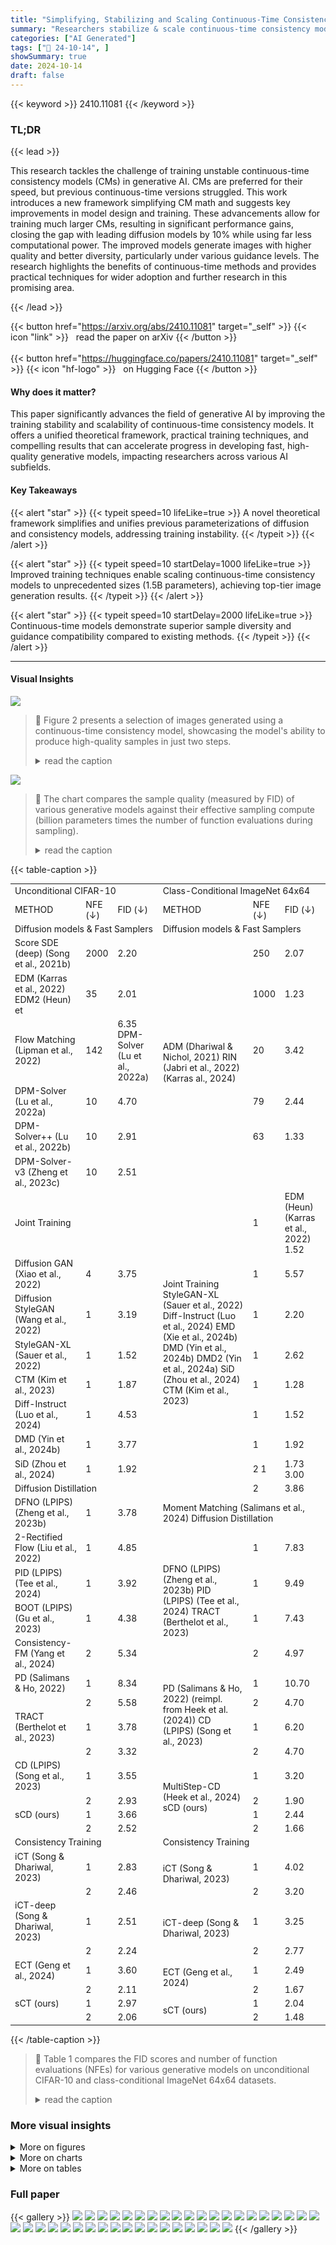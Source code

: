 ```yaml
---
title: "Simplifying, Stabilizing and Scaling Continuous-Time Consistency Models"
summary: "Researchers stabilize & scale continuous-time consistency models for faster, high-quality image generation, achieving state-of-the-art results on ImageNet."
categories: ["AI Generated"]
tags: ["🔖 24-10-14", ]
showSummary: true
date: 2024-10-14
draft: false
---
```


{{< keyword >}} 2410.11081 {{< /keyword >}}

### TL;DR


{{< lead >}}

This research tackles the challenge of training unstable continuous-time consistency models (CMs) in generative AI. CMs are preferred for their speed, but previous continuous-time versions struggled. This work introduces a new framework simplifying CM math and suggests key improvements in model design and training.  These advancements allow for training much larger CMs, resulting in significant performance gains, closing the gap with leading diffusion models by 10% while using far less computational power.  The improved models generate images with higher quality and better diversity, particularly under various guidance levels.  The research highlights the benefits of continuous-time methods and provides practical techniques for wider adoption and further research in this promising area.

{{< /lead >}}


{{< button href="https://arxiv.org/abs/2410.11081" target="_self" >}}
{{< icon "link" >}} &nbsp; read the paper on arXiv
{{< /button >}}
<br><br>
{{< button href="https://huggingface.co/papers/2410.11081" target="_self" >}}
{{< icon "hf-logo" >}} &nbsp; on Hugging Face
{{< /button >}}

#### Why does it matter?
This paper significantly advances the field of generative AI by improving the training stability and scalability of continuous-time consistency models.  It offers a unified theoretical framework, practical training techniques, and compelling results that can accelerate progress in developing fast, high-quality generative models, impacting researchers across various AI subfields.
#### Key Takeaways

{{< alert "star" >}}
{{< typeit speed=10 lifeLike=true >}} A novel theoretical framework simplifies and unifies previous parameterizations of diffusion and consistency models, addressing training instability. {{< /typeit >}}
{{< /alert >}}

{{< alert "star" >}}
{{< typeit speed=10 startDelay=1000 lifeLike=true >}} Improved training techniques enable scaling continuous-time consistency models to unprecedented sizes (1.5B parameters), achieving top-tier image generation results. {{< /typeit >}}
{{< /alert >}}

{{< alert "star" >}}
{{< typeit speed=10 startDelay=2000 lifeLike=true >}} Continuous-time models demonstrate superior sample diversity and guidance compatibility compared to existing methods. {{< /typeit >}}
{{< /alert >}}

------
#### Visual Insights



![](https://ai-paper-reviewer.com/2410.11081/figures_2_0.png)

> 🔼 Figure 2 presents a selection of images generated using a continuous-time consistency model, showcasing the model's ability to produce high-quality samples in just two steps.
> <details>
> <summary>read the caption</summary>
> Figure 2: Selected 2-step samples from a continuous-time consistency model trained on ImageNet 512x512.
> </details>





![](https://ai-paper-reviewer.com/2410.11081/charts_1_0.png)

> 🔼 The chart compares the sample quality (measured by FID) of various generative models against their effective sampling compute (billion parameters times the number of function evaluations during sampling).
> <details>
> <summary>read the caption</summary>
> Figure 1: Sample quality vs. effective sampling compute (billion parameters × number of function evaluations during sampling). We compare the sample quality of different models on ImageNet 512×512, measured by FID (↓). Our 2-step sCM achieves sample quality comparable to the best previous generative models while using less than 10% of the effective sampling compute.
> </details>





{{< table-caption >}}
<table id='1' style='font-size:14px'><tr><td colspan="3">Unconditional CIFAR-10</td><td colspan="3">Class-Conditional ImageNet 64x64</td></tr><tr><td>METHOD</td><td>NFE (↓)</td><td>FID (↓)</td><td>METHOD</td><td>NFE (↓)</td><td>FID (↓)</td></tr><tr><td colspan="3">Diffusion models & Fast Samplers</td><td colspan="3">Diffusion models & Fast Samplers</td></tr><tr><td>Score SDE (deep) (Song et al., 2021b)</td><td>2000</td><td>2.20</td><td rowspan="6">ADM (Dhariwal & Nichol, 2021) RIN (Jabri et al., 2022) (Karras al., 2024)</td><td>250</td><td>2.07</td></tr><tr><td>EDM (Karras et al., 2022) EDM2 (Heun) et</td><td>35</td><td>2.01</td><td>1000</td><td>1.23</td></tr><tr><td>Flow Matching (Lipman et al., 2022)</td><td>142</td><td>6.35 DPM-Solver (Lu et al., 2022a)</td><td>20</td><td>3.42</td></tr><tr><td>DPM-Solver (Lu et al., 2022a)</td><td>10</td><td>4.70</td><td>79</td><td>2.44</td></tr><tr><td>DPM-Solver++ (Lu et al., 2022b)</td><td>10</td><td>2.91</td><td>63</td><td>1.33</td></tr><tr><td>DPM-Solver-v3 (Zheng et al., 2023c)</td><td>10</td><td>2.51</td><td></td><td></td></tr><tr><td colspan="3">Joint Training</td><td rowspan="9">Joint Training StyleGAN-XL (Sauer et al., 2022) Diff-Instruct (Luo et al., 2024) EMD (Xie et al., 2024b) DMD (Yin et al., 2024b) DMD2 (Yin et al., 2024a) SiD (Zhou et al., 2024) CTM (Kim et al., 2023)</td><td>1</td><td>EDM (Heun) (Karras et al., 2022) 1.52</td></tr><tr><td>Diffusion GAN (Xiao et al., 2022)</td><td>4</td><td>3.75</td><td>1</td><td>5.57</td></tr><tr><td>Diffusion StyleGAN (Wang et al., 2022)</td><td>1</td><td>3.19</td><td>1</td><td>2.20</td></tr><tr><td>StyleGAN-XL (Sauer et al., 2022)</td><td>1</td><td>1.52</td><td>1</td><td>2.62</td></tr><tr><td>CTM (Kim et al., 2023)</td><td>1</td><td>1.87</td><td>1</td><td>1.28</td></tr><tr><td>Diff-Instruct (Luo et al., 2024)</td><td>1</td><td>4.53</td><td>1</td><td>1.52</td></tr><tr><td>DMD (Yin et al., 2024b)</td><td>1</td><td>3.77</td><td>1</td><td>1.92</td></tr><tr><td>SiD (Zhou et al., 2024)</td><td>1</td><td>1.92</td><td>2 1</td><td>1.73 3.00</td></tr><tr><td colspan="3">Diffusion Distillation</td><td>2</td><td>3.86</td></tr><tr><td>DFNO (LPIPS) (Zheng et al., 2023b)</td><td>1</td><td>3.78</td><td colspan="3">Moment Matching (Salimans et al., 2024) Diffusion Distillation</td></tr><tr><td>2-Rectified Flow (Liu et al., 2022)</td><td>1</td><td>4.85</td><td rowspan="4">DFNO (LPIPS) (Zheng et al., 2023b) PID (LPIPS) (Tee et al., 2024) TRACT (Berthelot et al., 2023)</td><td>1</td><td>7.83</td></tr><tr><td>PID (LPIPS) (Tee et al., 2024)</td><td>1</td><td>3.92</td><td>1</td><td>9.49</td></tr><tr><td>BOOT (LPIPS) (Gu et al., 2023)</td><td>1</td><td>4.38</td><td>1</td><td>7.43</td></tr><tr><td>Consistency-FM (Yang et al., 2024)</td><td>2</td><td>5.34</td><td>2</td><td>4.97</td></tr><tr><td>PD (Salimans & Ho, 2022)</td><td>1</td><td>8.34</td><td rowspan="4">PD (Salimans & Ho, 2022) (reimpl. from Heek et al. (2024)) CD (LPIPS) (Song et al., 2023)</td><td>1</td><td>10.70</td></tr><tr><td></td><td>2</td><td>5.58</td><td>2</td><td>4.70</td></tr><tr><td>TRACT (Berthelot et al., 2023)</td><td>1</td><td>3.78</td><td>1</td><td>6.20</td></tr><tr><td></td><td>2</td><td>3.32</td><td>2</td><td>4.70</td></tr><tr><td>CD (LPIPS) (Song et al., 2023)</td><td>1</td><td>3.55</td><td rowspan="4">MultiStep-CD (Heek et al., 2024) sCD (ours)</td><td>1</td><td>3.20</td></tr><tr><td></td><td>2</td><td>2.93</td><td>2</td><td>1.90</td></tr><tr><td>sCD (ours)</td><td>1</td><td>3.66</td><td>1</td><td>2.44</td></tr><tr><td></td><td>2</td><td>2.52</td><td>2</td><td>1.66</td></tr><tr><td colspan="3">Consistency Training</td><td colspan="3">Consistency Training</td></tr><tr><td>iCT (Song & Dhariwal, 2023)</td><td>1</td><td>2.83</td><td rowspan="2">iCT (Song & Dhariwal, 2023)</td><td>1</td><td>4.02</td></tr><tr><td></td><td>2</td><td>2.46</td><td>2</td><td>3.20</td></tr><tr><td>iCT-deep (Song & Dhariwal, 2023)</td><td>1</td><td>2.51</td><td rowspan="2">iCT-deep (Song & Dhariwal, 2023)</td><td>1</td><td>3.25</td></tr><tr><td></td><td>2</td><td>2.24</td><td>2</td><td>2.77</td></tr><tr><td>ECT (Geng et al., 2024)</td><td>1</td><td>3.60</td><td rowspan="2">ECT (Geng et al., 2024)</td><td>1</td><td>2.49</td></tr><tr><td></td><td>2</td><td>2.11</td><td>2</td><td>1.67</td></tr><tr><td>sCT (ours)</td><td>1</td><td>2.97</td><td rowspan="2">sCT (ours)</td><td>1</td><td>2.04</td></tr><tr><td></td><td>2</td><td>2.06</td><td>2</td><td>1.48</td></tr></table>{{< /table-caption >}}

> 🔼 Table 1 compares the FID scores and number of function evaluations (NFEs) for various generative models on unconditional CIFAR-10 and class-conditional ImageNet 64x64 datasets.
> <details>
> <summary>read the caption</summary>
> Table 1: Sample quality on unconditional CIFAR-10 and class-conditional ImageNet 64×64.
> </details>



### More visual insights

<details>
<summary>More on figures
</summary>


![](https://ai-paper-reviewer.com/2410.11081/figures_3_0.png)

> 🔼 The figure compares discrete-time and continuous-time consistency models, highlighting the advantages of continuous-time models in avoiding discretization errors.
> <details>
> <summary>read the caption</summary>
> Figure 3: Discrete-time CMs (top & middle) vs. continuous-time CMs (bottom). Discrete-time CMs suffer from discretization errors from numerical ODE solvers, causing imprecise predictions during training. In contrast, continuous-time CMs stay on the ODE trajectory by following its tangent direction with infinitesimal steps.
> </details>



![](https://ai-paper-reviewer.com/2410.11081/figures_33_0.png)

> 🔼 The figure shows a comparison of different generative models on ImageNet 512x512, demonstrating that the proposed 2-step sCM achieves comparable sample quality to state-of-the-art models with significantly less computational cost.
> <details>
> <summary>read the caption</summary>
> Figure 1: Sample quality vs. effective sampling compute (billion parameters × number of function evaluations during sampling). We compare the sample quality of different models on ImageNet 512×512, measured by FID (↓). Our 2-step sCM achieves sample quality comparable to the best previous generative models while using less than 10% of the effective sampling compute.
> </details>



![](https://ai-paper-reviewer.com/2410.11081/figures_34_0.png)

> 🔼 The figure shows a comparison of sample quality versus computational cost for various generative models on ImageNet 512x512, highlighting the efficiency of the proposed 2-step sCM.
> <details>
> <summary>read the caption</summary>
> Figure 1: Sample quality vs. effective sampling compute (billion parameters × number of function evaluations during sampling). We compare the sample quality of different models on ImageNet 512×512, measured by FID (↓). Our 2-step sCM achieves sample quality comparable to the best previous generative models while using less than 10% of the effective sampling compute.
> </details>



![](https://ai-paper-reviewer.com/2410.11081/figures_35_0.png)

> 🔼 The figure compares the sample quality of different generative models on ImageNet 512x512, showing that the proposed 2-step sCM achieves comparable quality to state-of-the-art models with significantly less computational cost.
> <details>
> <summary>read the caption</summary>
> Figure 1: Sample quality vs. effective sampling compute (billion parameters × number of function evaluations during sampling). We compare the sample quality of different models on ImageNet 512×512, measured by FID (↓). Our 2-step sCM achieves sample quality comparable to the best previous generative models while using less than 10% of the effective sampling compute.
> </details>



![](https://ai-paper-reviewer.com/2410.11081/figures_36_0.png)

> 🔼 The figure compares the sample quality of different generative models on ImageNet 512x512, showing that the proposed 2-step sCM achieves comparable quality to the best existing models while using significantly less computation.
> <details>
> <summary>read the caption</summary>
> Figure 1: Sample quality vs. effective sampling compute (billion parameters × number of function evaluations during sampling). We compare the sample quality of different models on ImageNet 512×512, measured by FID (↓). Our 2-step sCM achieves sample quality comparable to the best previous generative models while using less than 10% of the effective sampling compute.
> </details>



![](https://ai-paper-reviewer.com/2410.11081/figures_37_0.png)

> 🔼 The figure demonstrates that the proposed 2-step continuous-time consistency model (sCM) achieves sample quality comparable to state-of-the-art generative models while using significantly less computational resources.
> <details>
> <summary>read the caption</summary>
> Figure 1: Sample quality vs. effective sampling compute (billion parameters × number of function evaluations during sampling). We compare the sample quality of different models on ImageNet 512×512, measured by FID (↓). Our 2-step sCM achieves sample quality comparable to the best previous generative models while using less than 10% of the effective sampling compute.
> </details>



![](https://ai-paper-reviewer.com/2410.11081/figures_38_0.png)

> 🔼 The figure shows a comparison of sample quality versus computational cost for various generative models on ImageNet 512x512, highlighting the superior efficiency of the proposed 2-step sCM.
> <details>
> <summary>read the caption</summary>
> Figure 1: Sample quality vs. effective sampling compute (billion parameters × number of function evaluations during sampling). We compare the sample quality of different models on ImageNet 512×512, measured by FID (↓). Our 2-step sCM achieves sample quality comparable to the best previous generative models while using less than 10% of the effective sampling compute.
> </details>



</details>



<details>
<summary>More on charts
</summary>


![](https://ai-paper-reviewer.com/2410.11081/charts_6_0.png)

> 🔼 The chart compares the stability of different formulations for diffusion models, showing that TrigFlow with positional embeddings offers more stable partial derivatives compared to EDM, especially near t=π/2.
> <details>
> <summary>read the caption</summary>
> Figure 4: Stability of different formulations. We show the norms of both terms in ∂ₜfθ and ∇ₓfθ⋅dx/dt for diffusion models trained with the EDM (Cnoise(t) = log(σatan(t))) and TrigFlow (Cnoise(t) = t) formulations using different time embeddings. We observe that large Fourier scales in Fourier embeddings cause instabilities. In addition, the EDM formulation suffers from numerical issues when t→π/2, while TrigFlow (using positional embeddings) has stable partial derivatives for both xt and t.
> </details>


![](https://ai-paper-reviewer.com/2410.11081/charts_6_1.png)

> 🔼 Figure 4 compares the stability of different formulations for calculating partial derivatives of diffusion models, showing TrigFlow with positional embeddings is more stable than EDM.
> <details>
> <summary>read the caption</summary>
> Figure 4: Stability of different formulations. We show the norms of both terms in  ∂ₜf₀⁻  and  ∇ₓf₀⁻ ⋅ dx/dt  for diffusion models trained with the EDM (Cnoise(t) = log(σₐ tan(t))) and TrigFlow (Cnoise(t) = t) formulations using different time embeddings. We observe that large Fourier scales in Fourier embeddings cause instabilities. In addition, the EDM formulation suffers from numerical issues when t→π/2, while TrigFlow (using positional embeddings) has stable partial derivatives for both xₜ and t.
> </details>


![](https://ai-paper-reviewer.com/2410.11081/charts_6_2.png)

> 🔼 The chart compares the stability of different formulations of diffusion models, showing that TrigFlow with positional embeddings is more stable than EDM, especially when t approaches π/2.
> <details>
> <summary>read the caption</summary>
> Figure 4: Stability of different formulations. We show the norms of both terms in dfo/dt = ∇xf · dx/dt + ∂xf/∂t for diffusion models trained with the EDM (Cnoise(t) = log(σatan(t))) and TrigFlow (Cnoise(t) = t) formulations using different time embeddings. We observe that large Fourier scales in Fourier embeddings cause instabilities. In addition, the EDM formulation suffers from numerical issues when t→π/2, while TrigFlow (using positional embeddings) has stable partial derivatives for both xt and t.
> </details>


![](https://ai-paper-reviewer.com/2410.11081/charts_6_3.png)

> 🔼 The chart compares different training objectives for consistency distillation, showing the FID scores for 1-step and 2-step sampling of continuous-time CMs trained with various techniques, and compares continuous-time and discrete-time CM training.
> <details>
> <summary>read the caption</summary>
> Figure 5: Comparing different training objectives for consistency distillation. The diffusion models are EDM2 (Karras et al., 2024) pretrained on ImageNet 512×512. (a) 1-step and 2-step sampling of continuous-time CMs trained by using raw tangents for, clipped tangents clip(-, -1, 1) and normalized tangents /(|| + 0.1). (b) Quality of 1-step and 2-step samples from continuous-time CMs trained w/ and w/o adaptive weighting, both are w/ tangent normalization. (c) Quality of 1-step samples from continuous-time CMs vs. discrete-time CMs using varying number of time steps (N), trained using all techniques in Sec. 4.
> </details>


![](https://ai-paper-reviewer.com/2410.11081/charts_8_0.png)

> 🔼 The chart compares the sample quality of different generative models on ImageNet 512x512 based on their effective sampling compute, showing that the proposed 2-step sCM achieves comparable quality with significantly less compute.
> <details>
> <summary>read the caption</summary>
> Figure 1: Sample quality vs. effective sampling compute (billion parameters × number of function evaluations during sampling). We compare the sample quality of different models on ImageNet 512×512, measured by FID (↓). Our 2-step sCM achieves sample quality comparable to the best previous generative models while using less than 10% of the effective sampling compute.
> </details>


![](https://ai-paper-reviewer.com/2410.11081/charts_8_1.png)

> 🔼 The chart compares the sample quality (precision, recall, and FID) of different models (EDM2, VSD, sCD, and combinations) across varying guidance scales on ImageNet 512x512.
> <details>
> <summary>read the caption</summary>
> Figure 7: sCD has higher diversity compared to VSD: Sample quality comparison of the EDM2 (Karras et al., 2024) diffusion model, VSD (Wang et al., 2024; Yin et al., 2024b), sCD, and the combination of VSD and SCD, across varying guidance scales. All models are of EDM2-M size and trained on ImageNet 512x512.
> </details>


</details>



<details>
<summary>More on tables
</summary>


{{< table-caption >}}
<table id='1' style='font-size:14px'><tr><td>METHOD</td><td>NFE (↓)</td><td>FID (↓)</td><td>#Params</td><td>METHOD</td><td>NFE (↓)</td><td>FID (↓)</td><td>#Params</td></tr><tr><td>Diffusion models</td><td></td><td></td><td></td><td>†Teacher Diffusion Model</td><td></td><td></td><td></td></tr><tr><td>ADM-G (Dhariwal & Nichol, 2021)</td><td>250x2</td><td>7.72</td><td>559M</td><td>EDM2-S (Karras et al., 2024)</td><td>63x2</td><td>2.29</td><td>280M</td></tr><tr><td>RIN (Jabri et al., 2022)</td><td>1000</td><td>3.95</td><td>320M</td><td>EDM2-M (Karras et al., 2024)</td><td>63x2</td><td>2.00</td><td>498M</td></tr><tr><td>U-ViT-H/4 (Bao et al., 2023)</td><td>250x2</td><td>4.05</td><td>501M</td><td>EDM2-L (Karras et al., 2024)</td><td>63x2</td><td>1.87</td><td>778M</td></tr><tr><td>DiT-XL/2 (Peebles & Xie, 2023)</td><td>250x2</td><td>3.04</td><td>675M</td><td>EDM2-XL (Karras et al., 2024)</td><td>63x2</td><td>1.80</td><td>1.1B</td></tr><tr><td>SimDiff (Hoogeboom et al., 2023)</td><td>512x2</td><td>3.02</td><td>2B</td><td>EDM2-XXL (Karras et al., 2024)</td><td>63x2</td><td>1.73</td><td>1.5B</td></tr><tr><td>VDM++ (Kingma & Gao, 2024)</td><td>512x2</td><td>2.65</td><td>2B</td><td></td><td></td><td></td><td></td></tr><tr><td>DiffiT (Hatamizadeh et al., 2023)</td><td>250x2</td><td>2.67</td><td>561M</td><td>Consistency Training (sCT, ours)</td><td></td><td></td><td></td></tr><tr><td>DiMR-XL/3R (Liu et al., 2024)</td><td>250x2</td><td>2.89</td><td>525M</td><td>sCT-S (ours)</td><td>1</td><td>10.13</td><td>280M</td></tr><tr><td>DIFFUSSM-XL (Yan et al., 2024)</td><td>250x2</td><td>3.41</td><td>673M</td><td></td><td>2</td><td>9.86</td><td>280M</td></tr><tr><td>DiM-H (Teng et al., 2024)</td><td>250x2</td><td>3.78</td><td>860M</td><td>sCT-M (ours)</td><td>1</td><td>5.84</td><td>498M</td></tr><tr><td>U-DiT (Tian et al., 2024b)</td><td>250</td><td>15.39</td><td>204M</td><td></td><td>2</td><td>5.53</td><td>498M</td></tr><tr><td>SiT-XL (Ma et al., 2024)</td><td>250x2</td><td>2.62</td><td>675M</td><td>sCT-L (ours)</td><td>1</td><td>5.15</td><td>778M</td></tr><tr><td>Large-DiT (Alpha-VLLM, 2024)</td><td>250x2</td><td>2.52</td><td>3B</td><td></td><td>2</td><td>4.65</td><td>778M</td></tr><tr><td>MaskDiT (Zheng et al., 2023a)</td><td>79x2</td><td>2.50</td><td>736M</td><td>sCT-XL (ours)</td><td>1</td><td>4.33</td><td>1.1B</td></tr><tr><td>DiS-H/2 (Fei et al., 2024a)</td><td>250x2</td><td>2.88</td><td>900M</td><td></td><td>2</td><td>3.73</td><td>1.1B</td></tr><tr><td>DRWKV-H/2 (Fei et al., 2024b)</td><td>250x2</td><td>2.95</td><td>779M</td><td rowspan="2">sCT-XXL (ours)</td><td></td><td></td><td></td></tr><tr><td>EDM2-S (Karras et al., 2024)</td><td>63x2</td><td>2.23</td><td>280M</td><td>1</td><td>4.29</td><td>1.5B</td></tr><tr><td>EDM2-M (Karras et al., 2024)</td><td>63x2</td><td>2.01</td><td>498M</td><td></td><td>2</td><td>3.76</td><td>1.5B</td></tr><tr><td>EDM2-L (Karras et al., 2024)</td><td>63x2</td><td>1.88</td><td>778M</td><td>Consistency Distillation (sCD, ours)</td><td></td><td></td><td></td></tr><tr><td>EDM2-XL (Karras et al., 2024)</td><td>63x2</td><td>1.85</td><td>1.1B</td><td>sCD-S</td><td>1</td><td>3.07</td><td>280M</td></tr><tr><td>EDM2-XXL (Karras et al., 2024)</td><td>63x2</td><td>1.81</td><td>1.5B</td><td></td><td>2</td><td>2.50</td><td>280M</td></tr><tr><td>GANs & Masked Models</td><td></td><td></td><td></td><td>sCD-M</td><td>1</td><td>2.75</td><td>498M</td></tr><tr><td>BigGAN (Brock, 2018)</td><td>1</td><td>8.43</td><td>160M</td><td></td><td>2</td><td>2.26</td><td>498M</td></tr><tr><td>StyleGAN-XL (Sauer et al., 2022)</td><td>1x2</td><td>2.41</td><td>168M</td><td>sCD-L</td><td>1</td><td>2.55</td><td>778M</td></tr><tr><td>VQGAN (Esser et al., 2021)</td><td>1024</td><td>26.52</td><td>227M</td><td></td><td>2</td><td>2.04</td><td>778M</td></tr><tr><td>MaskGIT (Chang et al., 2022)</td><td>12</td><td>7.32</td><td>227M</td><td>sCD-XL</td><td>1</td><td>2.40</td><td>1.1B</td></tr><tr><td>MAGVIT-v2 (Yu et al., 2023)</td><td>64x2</td><td>1.91</td><td>307M</td><td></td><td>2</td><td>1.93</td><td>1.1B</td></tr><tr><td>MAR (Li et al., 2024)</td><td>64x2</td><td>1.73</td><td>481M</td><td>sCD-XXL</td><td>1</td><td>2.28</td><td>1.5B</td></tr><tr><td>VAR-d36-s (Tian et al⌀, 2024a)</td><td>10x2</td><td>2.63</td><td>2.3B</td><td></td><td>2</td><td>1.88</td><td>1.5B</td></tr></table>{{< /table-caption >}}
> 🔼 Table 2 presents the sample quality results (FID scores and number of function evaluations (NFEs)) of different generative models, including diffusion models, GANs, masked models, and consistency models (both training and distillation), on the class-conditional ImageNet 512x512 dataset.
> <details>
> <summary>read the caption</summary>
> Table 2: Sample quality on class-conditional ImageNet 512×512. Our reimplemented teacher diffusion model based on EDM2 (Karras et al., 2024) but with modifications in Sec. 4.1.
> </details>

{{< table-caption >}}
<br><table id='5' style='font-size:18px'><tr><td>Input: dataset D with F⌀ , weighting w⌀, learning rate 7, proposal iteration H.</td><td>std. ⌀d, pretrained diffusion model Fpretrain with parameter Opretrain, model (Pmean, Pstd), constant c, warmup</td></tr><tr><td>Init: 0 ← Opretrain, Iters ← 0.</td><td></td></tr><tr><td>repeat X⌀ ~ D, z ~ N(0,0oJ), T ~ N(Pmean, Pstd), t arctan(�), cos(t)xo + sin (t)z</td><td>Xt ←</td></tr><tr><td>← dxt cos(t)z - sin(t)xo if consistency training else dxt ← dt</td><td>← ⌀d Fpretrain (ort , t) dt</td></tr><tr><td>r ← min(1, Iters/H)</td><td>▷ Tangent warmup )</td></tr><tr><td>g ← - cos2(t)(�dF�- - dact ) - r · cos(t) sin(t)(xt + ⌀d dFat rearrangement ← g/(llgll +</td><td>▷ JVP ▷</td></tr><tr><td>g c) Tangent normalization</td><td></td></tr><tr><td>L(�,⌀) ← ew⌀(t) IIFe(�,t) - Fe-(⌀,t) - gll2 - w⌀(t) Adaptive weighting (�, ⌀) ←</td><td>▷</td></tr><tr><td>(�, ⌀) - 700,⌀L(0, ⌀)</td><td></td></tr><tr><td>Iters Iters +1</td><td></td></tr><tr><td>← until convergence</td><td></td></tr></table>{{< /table-caption >}}
> 🔼 Table 1 compares the sample quality of various generative models on CIFAR-10 and ImageNet 64x64 datasets, measured by FID and number of function evaluations.
> <details>
> <summary>read the caption</summary>
> Table 1: Sample quality on unconditional CIFAR-10 and class-conditional ImageNet 64×64.
> </details>

{{< table-caption >}}
<table id='1' style='font-size:14px'><tr><td></td><td colspan="4">Model Size</td></tr><tr><td></td><td>s</td><td>M</td><td>L</td><td>XL</td></tr><tr><td colspan="5">Model details</td></tr><tr><td>Batch size</td><td>2048</td><td>2048</td><td>2048</td><td>2048</td></tr><tr><td>Channel multiplier</td><td>192</td><td>256</td><td>320</td><td>384</td></tr><tr><td>Time embedding layer</td><td>positional</td><td>positional</td><td>positional</td><td>positional</td></tr><tr><td>noise conditioning Cnoise (t)</td><td>t</td><td>t</td><td>t</td><td>t</td></tr><tr><td>adaptive double normalization</td><td>V</td><td>V</td><td>V</td><td>V</td></tr><tr><td>Learning rate decay (tref)</td><td>35000</td><td>35000</td><td>35000</td><td>35000</td></tr><tr><td>Adam B1</td><td>0.9</td><td>0.9</td><td>0.9</td><td>0.9</td></tr><tr><td>Adam B2</td><td>0.99</td><td>0.99</td><td>0.99</td><td>0.99</td></tr><tr><td>Adam 6</td><td>1.0e-11</td><td>1.0e-11</td><td>1.0e-11</td><td>1.0e-11</td></tr><tr><td>Model capacity (Mparams)</td><td>280.2</td><td>497.8</td><td>777.6</td><td>1119.4</td></tr><tr><td colspan="5">Training details of diffusion models (TrigFlow)</td></tr><tr><td>Training iterations</td><td>1048k</td><td>1486k</td><td>761k</td><td>540k</td></tr><tr><td>Learning rate max (�ref)</td><td>1.0e-2</td><td>9.0e-3</td><td>8.0e-3</td><td>7.0e-3</td></tr><tr><td>Dropout probability</td><td>0%</td><td>10%</td><td>10%</td><td>10%</td></tr><tr><td>Proposal Pmean</td><td>-0.8</td><td>-0.8</td><td>-0.8</td><td>-0.8</td></tr><tr><td>Proposal Pstd.</td><td>1.6</td><td>1.6</td><td>1.6</td><td>1.6</td></tr><tr><td colspan="5">Shared details of consistency models</td></tr><tr><td>Learning rate max (�ref)</td><td>1.0e-4</td><td>9.0e-5</td><td>8.0e-5</td><td>7.0e-5</td></tr><tr><td>Proposal Pmean</td><td>-1.0</td><td>-1.0</td><td>-1.0</td><td>-1.0</td></tr><tr><td>Proposal Pstd.</td><td>1.6</td><td>1.6</td><td>1.6</td><td>1.6</td></tr><tr><td>Tangent normalization constant (c)</td><td>0.1</td><td>0.1</td><td>0.1</td><td>0.1</td></tr><tr><td>Tangent warm up iterations</td><td>10k</td><td>10k</td><td>10k</td><td>10k</td></tr><tr><td>EMA length (�rel) of pretrained diffusion</td><td>0.075</td><td>0.06</td><td>0.04</td><td>0.04</td></tr><tr><td colspan="5">Training details of sCT</td></tr><tr><td>Training iterations</td><td>400k</td><td>400k</td><td>400k</td><td>400k</td></tr><tr><td>Dropout probability for resolution < 16</td><td>45%</td><td>45%</td><td>45%</td><td>45%</td></tr><tr><td colspan="5">Training details of sCD</td></tr><tr><td>Training iterations</td><td>400k</td><td>400k</td><td>400k</td><td>400k</td></tr><tr><td>Dropout probability for resolution ≤ 16</td><td>0%</td><td>0%</td><td>0%</td><td>0%</td></tr></table>{{< /table-caption >}}
> 🔼 Table 3 shows the training hyperparameters and settings for diffusion models, consistency models (both training and distillation), and variational score distillation models on ImageNet 64x64.
> <details>
> <summary>read the caption</summary>
> Table 3: Training settings of all models and training algorithms on ImageNet 64×64 dataset.
> </details>

{{< table-caption >}}
<table id='1' style='font-size:14px'><tr><td></td><td colspan="5">Model Size</td></tr><tr><td></td><td>s</td><td>M</td><td>L</td><td>XL</td><td>XXL</td></tr><tr><td colspan="6">Model details</td></tr><tr><td>Batch size</td><td>2048</td><td>2048</td><td>2048</td><td>2048</td><td>2048</td></tr><tr><td>Channel multiplier</td><td>192</td><td>256</td><td>320</td><td>384</td><td>448</td></tr><tr><td>Time embedding layer</td><td>positional</td><td>positional</td><td>positional</td><td>positional</td><td>positional</td></tr><tr><td>noise conditioning Cnoise (t)</td><td>t</td><td>t</td><td>t</td><td>t</td><td>t</td></tr><tr><td>adaptive double normalization</td><td>V</td><td>V</td><td>V</td><td>V</td><td>V</td></tr><tr><td>Learning rate decay (tref)</td><td>70000</td><td>70000</td><td>70000</td><td>70000</td><td>70000</td></tr><tr><td>Adam B1</td><td>0.9</td><td>0.9</td><td>0.9</td><td>0.9</td><td>0.9</td></tr><tr><td>Adam B2</td><td>0.99</td><td>0.99</td><td>0.99</td><td>0.99</td><td>0.99</td></tr><tr><td>Adam 6</td><td>1.0e-11</td><td>1.0e-11</td><td>1.0e-11</td><td>1.0e-11</td><td>1.0e-11</td></tr><tr><td>Model capacity (Mparams)</td><td>280.2</td><td>497.8</td><td>777.6</td><td>1119.4</td><td>1523.4</td></tr><tr><td colspan="6">Training details of diffusion models (TrigFlow)</td></tr><tr><td>Training iterations</td><td>1048k</td><td>1048k</td><td>696k</td><td>598k</td><td>376k</td></tr><tr><td>Learning rate max (�ref)</td><td>1.0e-2</td><td>9.0e-3</td><td>8.0e-3</td><td>7.0e-3</td><td>6.5e-3</td></tr><tr><td>Dropout probability</td><td>0%</td><td>10%</td><td>10%</td><td>10%</td><td>10%</td></tr><tr><td>Proposal Pmean</td><td>-0.4</td><td>-0.4</td><td>-0.4</td><td>-0.4</td><td>-0.4</td></tr><tr><td>Proposal Pstd.</td><td>1.0</td><td>1.0</td><td>1.0</td><td>1.0</td><td>1.0</td></tr><tr><td colspan="6">Shared details of consistency models</td></tr><tr><td>Learning rate max (�ref)</td><td>1.0e-4</td><td>9.0e-5</td><td>8.0e-5</td><td>7.0e-5</td><td>6.5e-5</td></tr><tr><td>Proposal Pmean</td><td>-0.8</td><td>-0.8</td><td>-0.8</td><td>-0.8</td><td>-0.8</td></tr><tr><td>Proposal Pstd.</td><td>1.6</td><td>1.6</td><td>1.6</td><td>1.6</td><td>1.6</td></tr><tr><td>Tangent normalization constant (c)</td><td>0.1</td><td>0.1</td><td>0.1</td><td>0.1</td><td>0.1</td></tr><tr><td>Tangent warm up iterations</td><td>10k</td><td>10k</td><td>10k</td><td>10k</td><td>10k</td></tr><tr><td>EMA length (⌀rel) of pretrained diffusion</td><td>0.025</td><td>0.03</td><td>0.015</td><td>0.02</td><td>0.015</td></tr><tr><td colspan="6">Training details of sCT</td></tr><tr><td>Training iterations</td><td>100k</td><td>100k</td><td>100k</td><td>100k</td><td>100k</td></tr><tr><td>Dropout probability for resolution ≤ 16</td><td>25%</td><td>35%</td><td>35%</td><td>35%</td><td>35%</td></tr><tr><td colspan="6">Training details of sCD</td></tr><tr><td>Training iterations</td><td>200k</td><td>200k</td><td>200k</td><td>200k</td><td>200k</td></tr><tr><td>Dropout probability for resolution ≤ 16</td><td>0%</td><td>10%</td><td>10%</td><td>10%</td><td>10%</td></tr><tr><td>Maximum of CFG scale</td><td>2.0</td><td>2.0</td><td>2.0</td><td>2.0</td><td>2.0</td></tr><tr><td colspan="6">Training details of sCD with adaptive VSD</td></tr><tr><td>Training iterations</td><td>20k</td><td>20k</td><td>20k</td><td>20k</td><td>20k</td></tr><tr><td>Learning rate max (�ref) for F⌀</td><td>1.0e-4</td><td>9.0e-5</td><td>8.0e-5</td><td>7.0e-5</td><td>6.5e-5</td></tr><tr><td>Dropout probability for F⌀</td><td>0%</td><td>10%</td><td>10%</td><td>10%</td><td>10%</td></tr><tr><td>Proposal Pmean for LDiff (⌀)</td><td>-0.8</td><td>-0.8</td><td>-0.8</td><td>-0.8</td><td>-0.8</td></tr><tr><td>Proposal Pstd. for LDiff (⌀)</td><td>1.6</td><td>1.6</td><td>1.6</td><td>1.6</td><td>1.6</td></tr><tr><td>Number of updating of ⌀ per updating of 0</td><td>1</td><td>1</td><td>1</td><td>1</td><td>1</td></tr><tr><td>One-step sampling starting time tmax</td><td>arctan( ⌀6 )</td><td>arctan( 800)</td><td>arctan( 800)</td><td>arctan( 816 )</td><td>arctan( 80 )</td></tr><tr><td>Proposal Pmean for LVSD(�)</td><td>0.4</td><td>0.4</td><td>0.4</td><td>0.4</td><td>0.4</td></tr><tr><td>Proposal Pstd. for LVSD(�)</td><td>2.0</td><td>2.0</td><td>2.0</td><td>2.0</td><td>2.0</td></tr><tr><td>Loss weighting 入VSD for LVSD</td><td>1.0</td><td>1.0</td><td>1.0</td><td>1.0</td><td>1.0</td></tr></table>{{< /table-caption >}}
> 🔼 Table 4 presents the training settings of all models and training algorithms used in the experiments on the ImageNet 512x512 dataset, detailing various hyperparameters and training configurations for different model sizes.
> <details>
> <summary>read the caption</summary>
> Table 4: Training settings of all models and training algorithms on ImageNet 512x512 dataset.
> </details>

{{< table-caption >}}
<table id='1' style='font-size:14px'><tr><td></td><td colspan="5">Model Size</td></tr><tr><td></td><td>s</td><td>M</td><td>L</td><td>XL</td><td>XXL</td></tr><tr><td colspan="6">Sampling by diffusion models (NFE = 126)</td></tr><tr><td>EMA length (Jrel)</td><td>0.025</td><td>0.030</td><td>0.015</td><td>0.020</td><td>0.015</td></tr><tr><td>Guidance scale for FID</td><td>1.4</td><td>1.2</td><td>1.2</td><td>1.2</td><td>1.2</td></tr><tr><td>+ Guidance scale for FDDINOv2</td><td>2.0</td><td>1.8</td><td>1.8</td><td>1.8</td><td>1.8</td></tr><tr><td>FID (TrigFlow)</td><td>2.29</td><td>2.00</td><td>1.87</td><td>1.80</td><td>1.73</td></tr><tr><td>FID (EDM2)</td><td>2.23</td><td>2.01</td><td>1.88</td><td>1.85</td><td>1.81</td></tr><tr><td>FDDINOv2(TrigFlow)</td><td>52.08</td><td>43.33</td><td>39.23</td><td>36.73</td><td>35.93</td></tr><tr><td>†FDDINOv2(EDM2) with ⌀rel for FDDINOv2</td><td>52.32</td><td>41.98</td><td>38.20</td><td>35.67</td><td>33.09</td></tr><tr><td colspan="6">Sampling by consistency models trained with sCT</td></tr><tr><td>Intermediate time tmid in 2-step sampling</td><td>1.1</td><td>1.1</td><td>1.1</td><td>1.1</td><td>1.1</td></tr><tr><td>1-step FID</td><td>10.13</td><td>5.84</td><td>5.15</td><td>4.33</td><td>4.29</td></tr><tr><td>2-step FID</td><td>9.86</td><td>5.53</td><td>4.65</td><td>3.73</td><td>3.76</td></tr><tr><td>1-step FDDINOv2</td><td>278.35</td><td>192.13</td><td>169.98</td><td>147.06</td><td>146.31</td></tr><tr><td>2-step FDDINOv2</td><td>244.41</td><td>160.66</td><td>135.80</td><td>114.65</td><td>112.69</td></tr><tr><td colspan="6">Sampling by consistency models trained with sCD</td></tr><tr><td>Intermediate time tmid in 2-step sampling</td><td>1.1</td><td>1.1</td><td>1.1</td><td>1.1</td><td>1.1</td></tr><tr><td>Guidance scale for FID, 1-step sampling</td><td>1.5</td><td>1.3</td><td>1.3</td><td>1.3</td><td>1.3</td></tr><tr><td>Guidance scale for FID, 2-step sampling</td><td>1.4</td><td>1.2</td><td>1.2</td><td>1.2</td><td>1.2</td></tr><tr><td>Guidance scale for FDDINOv2, 1-step sampling</td><td>2.0</td><td>2.0</td><td>2.0</td><td>2.0</td><td>2.0</td></tr><tr><td>Guidance scale for FDDINOv2, 2-step sampling</td><td>2.0</td><td>2.0</td><td>1.9</td><td>1.9</td><td>1.9</td></tr><tr><td>1-step FID</td><td>3.07</td><td>2.75</td><td>2.55</td><td>2.40</td><td>2.28</td></tr><tr><td>2-step FID</td><td>2.50</td><td>2.26</td><td>2.04</td><td>1.93</td><td>1.88</td></tr><tr><td>1-step FDDINOv2</td><td>104.22</td><td>83.78</td><td>76.10</td><td>70.30</td><td>67.80</td></tr><tr><td>2-step FDDINOv2</td><td>71.15</td><td>55.70</td><td>50.63</td><td>46.66</td><td>44.97</td></tr><tr><td colspan="6">Sampling by consistency models trained with multistep sCD</td></tr><tr><td>Guidance scale for FID</td><td>1.4</td><td>1.2</td><td>1.2</td><td>1.15</td><td>1.15</td></tr><tr><td>Guidance scale for FDDINOv2</td><td>2.0</td><td>2.0</td><td>2.0</td><td>1.9</td><td>1.9</td></tr><tr><td>FID, M = 2</td><td>2.79</td><td>2.51</td><td>2.32</td><td>2.29</td><td>2.16</td></tr><tr><td>FID, M = 4</td><td>2.78</td><td>2.46</td><td>2.28</td><td>2.22</td><td>2.10</td></tr><tr><td>FID, M = 8</td><td>2.49</td><td>2.24</td><td>2.04</td><td>2.02</td><td>1.90</td></tr><tr><td>FID, M = 16</td><td>2.34</td><td>2.18</td><td>1.99</td><td>1.90</td><td>1.82</td></tr><tr><td>FDDINOv2, M = 2</td><td>76.29</td><td>60.47</td><td>54.91</td><td>51.91</td><td>50.70</td></tr><tr><td>FDDINOv2, M = 4</td><td>72.01</td><td>56.38</td><td>50.99</td><td>47.61</td><td>46.78</td></tr><tr><td>FDDINOv2, M = 8</td><td>60.13</td><td>49.46</td><td>44.87</td><td>41.26</td><td>40.56</td></tr><tr><td>FDDINOv2, M = 16</td><td>55.89</td><td>46.94</td><td>42.55</td><td>39.30</td><td>38.55</td></tr><tr><td colspan="6">Sampling by consistency models trained with sCD + adaptive VSD</td></tr><tr><td>Intermediate time tmid in 2-step sampling</td><td>1.1</td><td>1.1</td><td>1.1</td><td>1.1</td><td>1.1</td></tr><tr><td>Guidance scale for FID, 1-step sampling</td><td>1.2</td><td>1.0</td><td>1.0</td><td>1.0</td><td>1.0</td></tr><tr><td>Guidance scale for FID, 2-step sampling</td><td>1.2</td><td>1.0</td><td>1.0</td><td>1.0</td><td>1.0</td></tr><tr><td>Guidance scale for FDDINOv2, 1-step sampling</td><td>1.7</td><td>1.5</td><td>1.6</td><td>1.5</td><td>1.5</td></tr><tr><td>Guidance scale for FDDINOv2, 2-step sampling</td><td>1.7</td><td>1.5</td><td>1.6</td><td>1.5</td><td>1.5</td></tr><tr><td>1-step FID</td><td>3.37</td><td>2.67</td><td>2.26</td><td>2.39</td><td>2.16</td></tr><tr><td>2-step FID</td><td>2.70</td><td>2.29</td><td>1.99</td><td>2.01</td><td>1.89</td></tr><tr><td>1-step FDDINOv2</td><td>72.12</td><td>54.81</td><td>50.46</td><td>48.11</td><td>45.54</td></tr><tr><td>2-step FDDINOv2</td><td>69.00</td><td>53.53</td><td>48.54</td><td>46.61</td><td>43.93</td></tr></table>{{< /table-caption >}}
> 🔼 Table 5 presents a comparison of the sample quality, measured by FID and FDDINOv2, of various models (diffusion models, consistency models trained with SCT and sCD, and consistency models trained with sCD and adaptive VSD) on the ImageNet 512x512 dataset, showing the impact of model size and sampling techniques.
> <details>
> <summary>read the caption</summary>
> Table 5: Evaluation of sample quality of different models on ImageNet 512x512 dataset. Results of EDM2 (Karras et al., 2024) are with EDM parameterization and the original AdaGN layer. The FDDINOv2 in EDM2 are obtained by tuned EMA rate, which is different from our EMA rates that are tuned for FID scores.
> </details>

{{< table-caption >}}
<table id='1' style='font-size:16px'><tr><td></td><td colspan="3">Method</td></tr><tr><td></td><td>VSD</td><td>sCD</td><td>sCD + VSD</td></tr><tr><td>EMA length (Jrel)</td><td>0.05</td><td>0.05</td><td>0.05</td></tr><tr><td>Guidance scale for FID, 1-step sampling</td><td>1.1</td><td>1.3</td><td>1.0</td></tr><tr><td>Guidance scale for FID, 2-step sampling</td><td>\</td><td>1.2</td><td>1.0</td></tr><tr><td>Guidance scale for FDDINOv2, 1-step sampling</td><td>1.4</td><td>2.0</td><td>1.5</td></tr><tr><td>Guidance scale for FDDINOv2, 2-step sampling</td><td></td><td>2.0</td><td>1.5</td></tr><tr><td>1-step FID</td><td>3.02</td><td>2.75</td><td>2.67</td></tr><tr><td>2-step FID</td><td></td><td>2.26</td><td>2.29</td></tr><tr><td>1-step FDDINOv2</td><td>57.19</td><td>83.78</td><td>54.81</td></tr><tr><td>2-step FDDINOv2</td><td></td><td>55.70</td><td>53.53</td></tr></table>{{< /table-caption >}}
> 🔼 Table 6 shows the ablation study comparing the performance of VSD, sCD, and a combination of both methods on ImageNet 512x512 dataset using model size M, evaluating FID and FDDINOV2 scores for both 1-step and 2-step sampling.
> <details>
> <summary>read the caption</summary>
> Table 6: Ablation of adaptive VSD and sCD on ImageNet 512×512 dataset with model size M.
> </details>

{{< table-caption >}}
<table id='3' style='font-size:14px'><tr><td rowspan="2"></td><td colspan="4">Model Size</td></tr><tr><td>S</td><td>M</td><td>L</td><td>XL</td></tr><tr><td colspan="5">Sampling by diffusion models (NFE=63)</td></tr><tr><td>EMA length (Grel)</td><td>0.075</td><td>0.06</td><td>0.04</td><td>0.04</td></tr><tr><td>FID (TrigFlow)</td><td>1.70</td><td>1.55</td><td>1.44</td><td>1.38</td></tr><tr><td colspan="5">Sampling by consistency models trained with sCT</td></tr><tr><td>Intermediate time tmid in 2-step sampling</td><td>1.1</td><td>1.1</td><td>1.1</td><td>1.1</td></tr><tr><td>1-step FID</td><td>3.23</td><td>2.25</td><td>2.08</td><td>2.04</td></tr><tr><td>2-step FID</td><td>2.93</td><td>1.81</td><td>1.57</td><td>1.48</td></tr><tr><td colspan="5">Sampling by consistency models trained with sCD</td></tr><tr><td>Intermediate time tmid in 2-step sampling</td><td>1.1</td><td>1.1</td><td>1.1</td><td>1.1</td></tr><tr><td>1-step FID</td><td>2.97</td><td>2.79</td><td>2.43</td><td>2.44</td></tr><tr><td>2-step FID</td><td>2.07</td><td>1.89</td><td>1.70</td><td>1.66</td></tr></table>{{< /table-caption >}}
> 🔼 Table 7 presents a comparison of sample quality, measured by FID scores, for various models (diffusion models and consistency models trained with both sCT and sCD) on the ImageNet 64x64 dataset, showcasing the impact of different training methods and model sizes on sample quality.
> <details>
> <summary>read the caption</summary>
> Table 7: Evaluation of sample quality of different models on ImageNet 64x64 dataset.
> </details>

</details>


### Full paper

{{< gallery >}}
<img src="https://ai-paper-reviewer.com/2410.11081/1.png" class="grid-w50 md:grid-w33 xl:grid-w25" />
<img src="https://ai-paper-reviewer.com/2410.11081/2.png" class="grid-w50 md:grid-w33 xl:grid-w25" />
<img src="https://ai-paper-reviewer.com/2410.11081/3.png" class="grid-w50 md:grid-w33 xl:grid-w25" />
<img src="https://ai-paper-reviewer.com/2410.11081/4.png" class="grid-w50 md:grid-w33 xl:grid-w25" />
<img src="https://ai-paper-reviewer.com/2410.11081/5.png" class="grid-w50 md:grid-w33 xl:grid-w25" />
<img src="https://ai-paper-reviewer.com/2410.11081/6.png" class="grid-w50 md:grid-w33 xl:grid-w25" />
<img src="https://ai-paper-reviewer.com/2410.11081/7.png" class="grid-w50 md:grid-w33 xl:grid-w25" />
<img src="https://ai-paper-reviewer.com/2410.11081/8.png" class="grid-w50 md:grid-w33 xl:grid-w25" />
<img src="https://ai-paper-reviewer.com/2410.11081/9.png" class="grid-w50 md:grid-w33 xl:grid-w25" />
<img src="https://ai-paper-reviewer.com/2410.11081/10.png" class="grid-w50 md:grid-w33 xl:grid-w25" />
<img src="https://ai-paper-reviewer.com/2410.11081/11.png" class="grid-w50 md:grid-w33 xl:grid-w25" />
<img src="https://ai-paper-reviewer.com/2410.11081/12.png" class="grid-w50 md:grid-w33 xl:grid-w25" />
<img src="https://ai-paper-reviewer.com/2410.11081/13.png" class="grid-w50 md:grid-w33 xl:grid-w25" />
<img src="https://ai-paper-reviewer.com/2410.11081/14.png" class="grid-w50 md:grid-w33 xl:grid-w25" />
<img src="https://ai-paper-reviewer.com/2410.11081/15.png" class="grid-w50 md:grid-w33 xl:grid-w25" />
<img src="https://ai-paper-reviewer.com/2410.11081/16.png" class="grid-w50 md:grid-w33 xl:grid-w25" />
<img src="https://ai-paper-reviewer.com/2410.11081/17.png" class="grid-w50 md:grid-w33 xl:grid-w25" />
<img src="https://ai-paper-reviewer.com/2410.11081/18.png" class="grid-w50 md:grid-w33 xl:grid-w25" />
<img src="https://ai-paper-reviewer.com/2410.11081/19.png" class="grid-w50 md:grid-w33 xl:grid-w25" />
<img src="https://ai-paper-reviewer.com/2410.11081/20.png" class="grid-w50 md:grid-w33 xl:grid-w25" />
<img src="https://ai-paper-reviewer.com/2410.11081/21.png" class="grid-w50 md:grid-w33 xl:grid-w25" />
<img src="https://ai-paper-reviewer.com/2410.11081/22.png" class="grid-w50 md:grid-w33 xl:grid-w25" />
<img src="https://ai-paper-reviewer.com/2410.11081/23.png" class="grid-w50 md:grid-w33 xl:grid-w25" />
<img src="https://ai-paper-reviewer.com/2410.11081/24.png" class="grid-w50 md:grid-w33 xl:grid-w25" />
<img src="https://ai-paper-reviewer.com/2410.11081/25.png" class="grid-w50 md:grid-w33 xl:grid-w25" />
<img src="https://ai-paper-reviewer.com/2410.11081/26.png" class="grid-w50 md:grid-w33 xl:grid-w25" />
<img src="https://ai-paper-reviewer.com/2410.11081/27.png" class="grid-w50 md:grid-w33 xl:grid-w25" />
<img src="https://ai-paper-reviewer.com/2410.11081/28.png" class="grid-w50 md:grid-w33 xl:grid-w25" />
<img src="https://ai-paper-reviewer.com/2410.11081/29.png" class="grid-w50 md:grid-w33 xl:grid-w25" />
<img src="https://ai-paper-reviewer.com/2410.11081/30.png" class="grid-w50 md:grid-w33 xl:grid-w25" />
<img src="https://ai-paper-reviewer.com/2410.11081/31.png" class="grid-w50 md:grid-w33 xl:grid-w25" />
<img src="https://ai-paper-reviewer.com/2410.11081/32.png" class="grid-w50 md:grid-w33 xl:grid-w25" />
<img src="https://ai-paper-reviewer.com/2410.11081/33.png" class="grid-w50 md:grid-w33 xl:grid-w25" />
<img src="https://ai-paper-reviewer.com/2410.11081/34.png" class="grid-w50 md:grid-w33 xl:grid-w25" />
<img src="https://ai-paper-reviewer.com/2410.11081/35.png" class="grid-w50 md:grid-w33 xl:grid-w25" />
<img src="https://ai-paper-reviewer.com/2410.11081/36.png" class="grid-w50 md:grid-w33 xl:grid-w25" />
<img src="https://ai-paper-reviewer.com/2410.11081/37.png" class="grid-w50 md:grid-w33 xl:grid-w25" />
<img src="https://ai-paper-reviewer.com/2410.11081/38.png" class="grid-w50 md:grid-w33 xl:grid-w25" />
{{< /gallery >}}